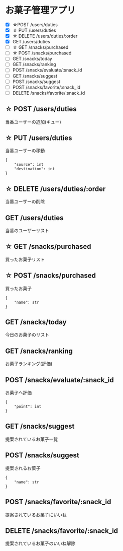 # お菓子管理アプリ
- [x] ☆POST /users/duties
- [x] ☆ PUT /users/duties
- [x] ☆ DELETE /users/duties/:order
- [x] GET /users/duties
- [ ] ☆ GET /snacks/purchased
- [ ] ☆ POST /snacks/purchased
- [ ] GET /snacks/today
- [ ] GET /snacks/ranking
- [ ] POST /snacks/evaluate/:snack_id
- [ ] GET /snacks/suggest
- [ ] POST /snacks/suggest
- [ ] POST /snacks/favorite/:snack_id
- [ ] DELETE /snacks/favorite/:snack_id

## ☆ POST /users/duties
当番ユーザーの追加(キュー)

## ☆ PUT /users/duties
当番ユーザーの移動
```
{
    "source": int
    "destination": int
}
```

## ☆ DELETE /users/duties/:order
当番ユーザーの削除

## GET /users/duties
当番のユーザーリスト

## ☆ GET /snacks/purchased
買ったお菓子リスト

## ☆ POST /snacks/purchased
買ったお菓子
```
{
    "name": str
}
```

## GET /snacks/today
今日のお菓子のリスト

## GET /snacks/ranking
お菓子ランキング(評価)

## POST /snacks/evaluate/:snack_id
お菓子へ評価
```
{
    "point": int
}
```

## GET /snacks/suggest
提案されているお菓子一覧

## POST /snacks/suggest
提案されるお菓子
```
{
    "name": str
}
```

## POST /snacks/favorite/:snack_id
提案されているお菓子にいいね

## DELETE /snacks/favorite/:snack_id
提案されているお菓子のいいね解除
